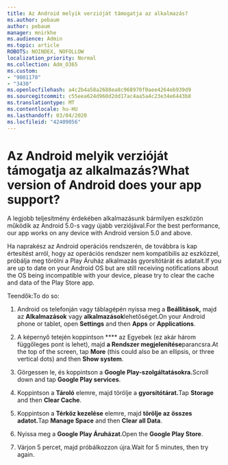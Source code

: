 ```yaml
---
title: Az Android melyik verzióját támogatja az alkalmazás?
ms.author: pebaum
author: pebaum
manager: mnirkhe
ms.audience: Admin
ms.topic: article
ROBOTS: NOINDEX, NOFOLLOW
localization_priority: Normal
ms.collection: Adm_O365
ms.custom:
- "9001178"
- "3430"
ms.openlocfilehash: a4c2b4a58a2688ea8c968970f0aee4264eb939d9
ms.sourcegitcommit: c55eea624d960d2dd17ac4aa5a4c23e34e6443b8
ms.translationtype: MT
ms.contentlocale: hu-HU
ms.lasthandoff: 03/04/2020
ms.locfileid: "42409056"
---
```

# <a name="what-version-of-android-does-your-app-support"></a><span data-ttu-id="2835c-102">Az Android melyik verzióját támogatja az alkalmazás?</span><span class="sxs-lookup"><span data-stu-id="2835c-102">What version of Android does your app support?</span></span>

<span data-ttu-id="2835c-103">A legjobb teljesítmény érdekében alkalmazásunk bármilyen eszközön működik az Android 5.0-s vagy újabb verziójával.</span><span class="sxs-lookup"><span data-stu-id="2835c-103">For the best performance, our app works on any device with Android version 5.0 and above.</span></span>

<span data-ttu-id="2835c-104">Ha naprakész az Android operációs rendszerén, de továbbra is kap értesítést arról, hogy az operációs rendszer nem kompatibilis az eszközzel, próbálja meg törölni a Play Áruház alkalmazás gyorsítótárát és adatait.</span><span class="sxs-lookup"><span data-stu-id="2835c-104">If you are up to date on your Android OS but are still receiving notifications about the OS being incompatible with your device, please try to clear the cache and data of the Play Store app.</span></span>

<span data-ttu-id="2835c-105">Teendők:</span><span class="sxs-lookup"><span data-stu-id="2835c-105">To do so:</span></span> 

1. <span data-ttu-id="2835c-106">Android os telefonján vagy táblagépén nyissa meg a **Beállítások,** majd az **Alkalmazások** vagy **alkalmazások**lehetőséget.</span><span class="sxs-lookup"><span data-stu-id="2835c-106">On your Android phone or tablet, open **Settings** and then **Apps** or **Applications**.</span></span>

2. <span data-ttu-id="2835c-107">A képernyő tetején koppintson \*\*\*\* az Egyebek (ez akár három függőleges pont is lehet), majd **a Rendszer megjelenítése**parancsra.</span><span class="sxs-lookup"><span data-stu-id="2835c-107">At the top of the screen, tap **More** (this could also be an ellipsis, or three vertical dots) and then **Show system**.</span></span> 

3. <span data-ttu-id="2835c-108">Görgessen le, és koppintson a **Google Play-szolgáltatásokra.**</span><span class="sxs-lookup"><span data-stu-id="2835c-108">Scroll down and tap **Google Play services**.</span></span> 

4. <span data-ttu-id="2835c-109">Koppintson a **Tároló** elemre, majd törölje a **gyorsítótárat.**</span><span class="sxs-lookup"><span data-stu-id="2835c-109">Tap **Storage** and then **Clear Cache**.</span></span> 

5. <span data-ttu-id="2835c-110">Koppintson a **Térköz kezelése** elemre, majd **törölje az összes adatot.**</span><span class="sxs-lookup"><span data-stu-id="2835c-110">Tap **Manage Space** and then **Clear all Data**.</span></span> 

6. <span data-ttu-id="2835c-111">Nyissa meg a **Google Play Áruházat**.</span><span class="sxs-lookup"><span data-stu-id="2835c-111">Open the **Google Play Store**.</span></span> 

7. <span data-ttu-id="2835c-112">Várjon 5 percet, majd próbálkozzon újra.</span><span class="sxs-lookup"><span data-stu-id="2835c-112">Wait for 5 minutes, then try again.</span></span> 